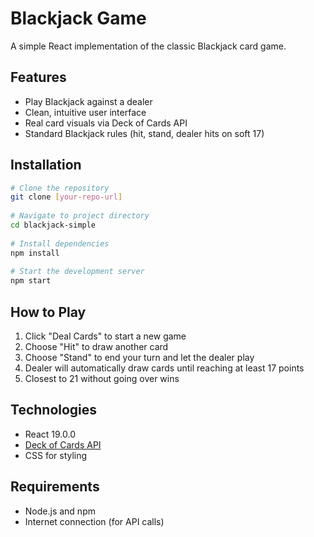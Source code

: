 # Blackjack Game
 
A simple React implementation of the classic Blackjack card game.
 
## Features
 
- Play Blackjack against a dealer
- Clean, intuitive user interface
- Real card visuals via Deck of Cards API
- Standard Blackjack rules (hit, stand, dealer hits on soft 17)
 
## Installation
 
```bash
# Clone the repository
git clone [your-repo-url]
 
# Navigate to project directory
cd blackjack-simple
 
# Install dependencies
npm install
 
# Start the development server
npm start
```
 
## How to Play
 
1. Click "Deal Cards" to start a new game
2. Choose "Hit" to draw another card
3. Choose "Stand" to end your turn and let the dealer play
4. Dealer will automatically draw cards until reaching at least 17 points
5. Closest to 21 without going over wins
 
## Technologies
 
- React 19.0.0
- [Deck of Cards API](https://deckofcardsapi.com/)
- CSS for styling
 
## Requirements
 
- Node.js and npm
- Internet connection (for API calls)